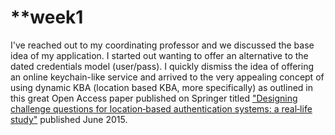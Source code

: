 **week1
=======

I've reached out to my coordinating professor and we discussed the base idea of my application.
I started out wanting to offer an alternative to the dated credentials model (user/pass). I quickly dismiss the idea of offering an online keychain-like service and arrived to the very appealing concept of using dynamic KBA (location based KBA, more specifically) as outlined in this great Open Access paper published on Springer titled ["Designing challenge questions for location‐based authentication systems: a real‐life study"](http://link.springer.com/article/10.1186%2Fs13673-015-0032-3 "Link to published article") published June 2015.